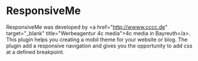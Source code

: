 # ResponsiveMe
ResponsiveMe was developed by &lt;a href="http://wwww.cccc.de" target="_blank" title="Werbeagentur 4c media">4c media in Bayreuth&lt;/a>. This plugin helps you creating a mobil theme for your website or blog. The plugin add a responsive navigation and gives you the opportunity to add css at a defined breakpoint.
